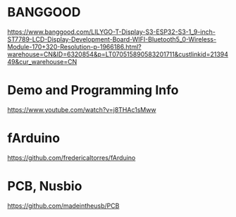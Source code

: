 # BANGGOOD

https://www.banggood.com/LILYGO-T-Display-S3-ESP32-S3-1_9-inch-ST7789-LCD-Display-Development-Board-WIFI-Bluetooth5_0-Wireless-Module-170+320-Resolution-p-1966186.html?warehouse=CN&ID=6320854&p=LT070515890583201711&custlinkid=2139449&cur_warehouse=CN


# Demo and Programming Info

https://www.youtube.com/watch?v=j8THAc1sMww

# fArduino

https://github.com/fredericaltorres/fArduino

# PCB, Nusbio

https://github.com/madeintheusb/PCB
